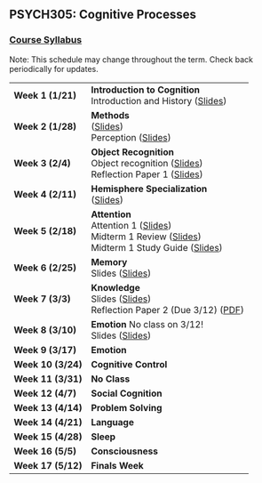 ## PSYCH305: Cognitive Processes
### <a href="https://marcuscappiello.github.io/teaching/PSYCH305/Spring2020/Syllabus_PSYCH305_S20.pdf" target="blank">Course Syllabus</a> 
Note: This schedule may change throughout the term. Check back periodically for updates.

<table>
  <tbody>
    
  <tr><td><strong>Week 1 (1/21)</strong>  </td><td>  <strong>Introduction to Cognition</strong> 
                                    <br>Introduction and History (<a href="https://marcuscappiello.github.io/teaching/PSYCH305/Spring2020/Slides/PSYC305_S20_Lecture1.pdf" target="blank">Slides</a>)
  <tr><td><strong>Week 2 (1/28)  </strong></td><td><strong>Methods</strong>
    <br>(<a href="https://marcuscappiello.github.io/teaching/PSYCH305/Spring2020/Slides/PSYC305_S20_Lecture2_Methods.pdf" target="blank">Slides</a>)
    <br>Perception (<a href="https://marcuscappiello.github.io/teaching/PSYCH305/Spring2020/Slides/PSYC305_S20_Lecture3_Perception.pdf" target="blank">Slides</a>)
  <tr><td><strong>Week 3 (2/4)  </strong></td><td><strong>Object Recognition</strong>  
    <br>Object recognition (<a href="https://marcuscappiello.github.io/teaching/PSYCH305/Spring2020/Slides/PSYC305_S20_Lecture5_ObjectRecognition.pdf" target="blank">Slides</a>)
    <br>Reflection Paper 1 (<a href="https://marcuscappiello.github.io/teaching/PSYCH305/Spring2020/PSYC305_ReflectionPaper1.pdf" target="blank">Slides</a>)
  <tr><td><strong>Week 4 (2/11)  </strong></td><td><strong>Hemisphere Specialization</strong>
    <br> (<a href="https://marcuscappiello.github.io/teaching/PSYCH305/Spring2020/Slides/PSYC305_S20_Lecture5_HemisphereSpecialization_NoQuiz.pdf" target="blank">Slides</a>)
  <tr><td><strong>Week 5 (2/18)  </strong></td><td><strong>Attention</strong>
    <br> Attention 1 (<a href="https://marcuscappiello.github.io/teaching/PSYCH305/Spring2020/Slides/PSYC305_S20_Lecture6_Attention_small.pdf" target="blank">Slides</a>)
    <br> Midterm 1 Review (<a href="https://marcuscappiello.github.io/teaching/PSYCH305/Spring2020/Slides/PSYC305_S20_Lecture7_Midterm1Review.pdf" target="blank">Slides</a>)
    <br> Midterm 1 Study Guide (<a href="https://marcuscappiello.github.io/teaching/PSYCH305/Spring2020/PSYC305_S20_Exam1_StudyGuide.pdf" target="blank">Slides</a>)
    
  <tr><td><strong>Week 6 (2/25)  </strong></td><td><strong>Memory</strong>
    <br> Slides (<a href="https://marcuscappiello.github.io/teaching/PSYCH305/Spring2020/Slides/PSYC305_S20_Lecture8_Memory.pdf" target="blank">Slides</a>)
  <tr><td><strong>Week 7 (3/3)  </strong></td><td><strong>Knowledge</strong>
    <br> Slides (<a href="https://marcuscappiello.github.io/teaching/PSYCH305/Spring2020/Slides/PSYC305_S20_Lecture9_Knowledge_Small.pdf" target="blank">Slides</a>)
    <br> Reflection Paper 2 (Due 3/12) (<a href="https://marcuscappiello.github.io/teaching/PSYCH305/Spring2020/PSYC305_ReflectionPaper2.pdf" target="blank">PDF</a>)
    
  <tr><td><strong>Week 8 (3/10)  </strong></td><td><strong>Emotion</strong>
  No class on 3/12!
  <br> Slides (<a href="https://marcuscappiello.github.io/teaching/PSYCH305/Spring2020/Slides/PSYC305_S20_Lecture10_Emotions.pdf" target="blank">Slides</a>)
  <tr><td><strong>Week 9 (3/17)  </strong></td><td><strong>Emotion</strong>
  <tr><td><strong>Week 10 (3/24) </strong></td><td><strong>Cognitive Control</strong>
  <tr><td><strong>Week 11 (3/31) </strong></td><td><strong>No Class </strong>
  <tr><td><strong>Week 12 (4/7) </strong></td><td><strong>Social Cognition</strong>
  <tr><td><strong>Week 13 (4/14) </strong></td><td><strong>Problem Solving</strong></td></tr>
  <tr><td><strong>Week 14 (4/21) </strong></td><td><strong>Language</strong></td></tr>
  <tr><td><strong>Week 15 (4/28) </strong></td><td><strong>Sleep</strong>
  <tr><td><strong>Week 16 (5/5) </strong></td><td><strong>Consciousness</strong>
  <tr><td><strong>Week 17 (5/12) </strong></td><td><strong>Finals Week</strong>
  </td></tr>
  
